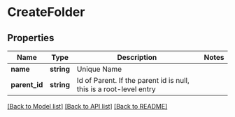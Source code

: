 # CreateFolder

## Properties
Name | Type | Description | Notes
------------ | ------------- | ------------- | -------------
**name** | **string** | Unique Name | 
**parent_id** | **string** | Id of Parent. If the parent id is null, this is a root-level entry | 

[[Back to Model list]](../README.md#documentation-for-models) [[Back to API list]](../README.md#documentation-for-api-endpoints) [[Back to README]](../README.md)


